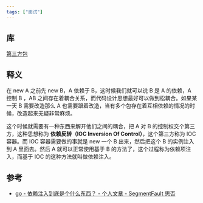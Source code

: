 ```yaml
---
tags: ["面试"]
---
```



## 库

[第三方包](../代码片段/Go/第三方包/第三方包.md)

## 释义

在 new A 之前先 new B，A 依赖于 B，这时候我们就可以说 B 是 A 的依赖，A 控制 B ，AB 之间存在着耦合关系，而代码设计思想最好可以做到松耦合。如果某一天 B 需要改造那么 A 也需要跟着改造，当有多个包存在着互相依赖的情况的时候，改造起来无疑非常麻烦。

这个时候就需要有一种东西来解开他们之间的耦合，把 A 对 B 的控制权交个第三方，这种思想称为 **依赖反转（IOC Inversion Of Control）**，这个第三方称为 IOC 容器。而 IOC 容器需要做的事就是 new 一个 B 出来，然后把这个 B 的实例注入到 A 里面去。然后 A 就可以正常使用基于 B 的方法了，这个过程称为依赖项注入，而基于 IOC 的这种方法就叫做依赖注入。

## 参考

- [go - 依赖注入到底是个什么东西？ - 个人文章 - SegmentFault 思否](https://segmentfault.com/a/1190000040436488)